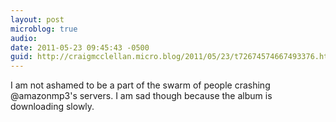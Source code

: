 ```yaml
---
layout: post
microblog: true
audio: 
date: 2011-05-23 09:45:43 -0500
guid: http://craigmcclellan.micro.blog/2011/05/23/t72674574667493376.html
---
```

I am not ashamed to be a part of the swarm of people crashing @amazonmp3's servers. I am sad though because the album is downloading slowly.
